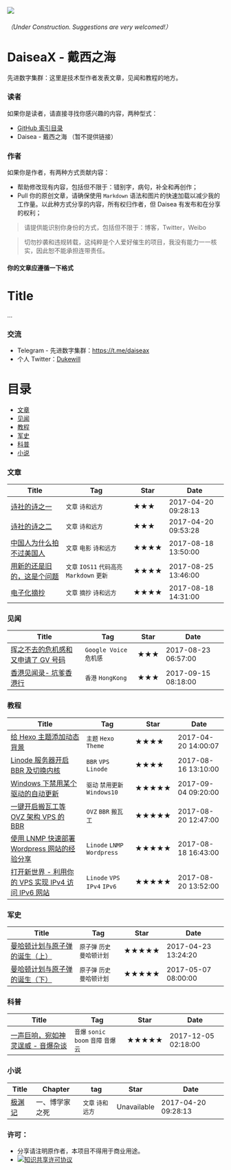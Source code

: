 ![](https://raw.githubusercontent.com/Dukewill/DaiseaX/master/Images/favicon-Green.ico) 
###### （Under Construction. Suggestions are very welcomed!）
# DaiseaX - 戴西之海
先进数字集群：这里是技术型作者发表文章，见闻和教程的地方。

### 读者
如果你是读者，请直接寻找你感兴趣的内容，两种型式：

- [GitHub 索引目录](#目录)
- Daisea - 戴西之海 （暂不提供链接）

### 作者
如果你是作者，有两种方式贡献内容：
- 帮助修改现有内容，包括但不限于：错别字，病句，补全和再创作；
- Pull 你的原创文章，请确保使用 `Markdown` 语法和图片的快速加载以减少我的工作量。以此种方式分享的内容，所有权归作者，但 Daisea 有发布和在分享的权利；

> 请提供能识别你身份的方式，包括但不限于：博客，Twitter，Weibo

> 切勿抄袭和违规转载，这纯粹是个人爱好催生的项目，我没有能力一一核实，因此恕不能承担连带责任。

#### 你的文章应遵循一下格式

# Title

...

### 交流
- Telegram - 先进数字集群：https://t.me/daiseax
- 个人 Twitter：[Dukewill](https://twitter.com/lsdwbj "Dukewill")

# 目录

- [文章](#文章)
- [见闻](#见闻)
- [教程](#教程)
- [军史](#军史)
- [科普](#科普)
- [小说](#小说)

### 文章

| Title | Tag | Star | Date |
| ----- | ----- | ----- | ----- |
| [诗社的诗之一](https://github.com/Dukewill/DaiseaX/blob/master/Posts/2017/201704/poem.md "诗社的诗之一") | `文章` `诗和远方` | ★★★ | 2017-04-20 09:28:13 |
| [诗社的诗之二](https://github.com/Dukewill/DaiseaX/blob/master/Posts/2017/201704/poem2.md "诗社的诗之二") | `文章` `诗和远方` | ★★★ | 2017-04-20 09:53:28 |
| [中国人为什么拍不过美国人](https://github.com/Dukewill/DaiseaX/blob/master/Posts/2017/201708/%E4%B8%AD%E5%9B%BD%E4%BA%BA%E4%B8%BA%E4%BB%80%E4%B9%88%E6%8B%8D%E4%B8%8D%E8%BF%87%E7%BE%8E%E5%9B%BD%E4%BA%BA.md "中国人为什么拍不过美国人") | `文章` `电影` `诗和远方` | ★★★★ | 2017-08-18 13:50:00 |
| [用新的还是旧的，这是个问题](https://github.com/Dukewill/DaiseaX/blob/master/Posts/2017/201708/%E7%94%A8%E6%96%B0%E7%9A%84%E8%BF%98%E6%98%AF%E6%97%A7%E7%9A%84%EF%BC%8C%E8%BF%99%E6%98%AF%E4%B8%AA%E9%97%AE%E9%A2%98.md "用新的还是旧的，这是个问题") | `文章` `IOS11` `代码高亮` `Markdown` `更新` | ★★★★ | 2017-08-25 13:46:00 |
| [电子化摘抄](https://github.com/Dukewill/DaiseaX/blob/master/Posts/2017/201708/%E7%94%A8%E6%96%B0%E7%9A%84%E8%BF%98%E6%98%AF%E6%97%A7%E7%9A%84%EF%BC%8C%E8%BF%99%E6%98%AF%E4%B8%AA%E9%97%AE%E9%A2%98.md "用新的还是旧的，这是个问题") | `文章` `摘抄` `诗和远方` | ★★★★ | 2017-08-18 14:31:00 |

### 见闻

| Title | Tag | Star | Date |
| ----- | ----- | ----- | ----- |
| [挥之不去的危机感和又申请了 GV 号码](https://github.com/Dukewill/DaiseaX/blob/master/Posts/2017/201708/%E6%8C%A5%E4%B9%8B%E4%B8%8D%E5%8E%BB%E7%9A%84%E5%8D%B1%E6%9C%BA%E6%84%9F%E5%92%8C%E5%8F%88%E7%94%B3%E8%AF%B7%E4%BA%86%20GV%20%E5%8F%B7%E7%A0%81.md "挥之不去的危机感和又申请了 GV 号码") | `Google Voice` `危机感` | ★★★ | 2017-08-23 06:57:00 |
| [香港见闻录- 坑爹香港行](https://github.com/Dukewill/DaiseaX/blob/master/Posts/2017/201708/%E9%A6%99%E6%B8%AF%E8%A7%81%E9%97%BB%E5%BD%95-%20%E5%9D%91%E7%88%B9%E9%A6%99%E6%B8%AF%E8%A1%8C.md "香港见闻录- 坑爹香港行") | `香港` `HongKong` | ★★★ | 2017-09-15 08:18:00 |

### 教程

| Title | Tag | Star | Date |
| ----- | ----- | ----- | ----- |
| [给 Hexo 主题添加动态背景](https://github.com/Dukewill/DaiseaX/blob/master/Posts/2017/201704/dynamicbackground.md "给 Hexo 主题添加动态背景") | `主题` `Hexo` `Theme` | ★★★★ | 2017-04-20 14:00:07 |
| [Linode 服务器开启 BBR 及切换内核](https://github.com/Dukewill/DaiseaX/blob/master/Posts/2017/201708/Linode%20%E6%9C%8D%E5%8A%A1%E5%99%A8%E5%BC%80%E5%90%AF%20BBR%20%E5%8F%8A%E5%88%87%E6%8D%A2%E5%86%85%E6%A0%B8.md "Linode 服务器开启 BBR 及切换内核") | `BBR` `VPS` `Linode` | ★★★★ | 2017-08-16 13:10:00 |
| [Windows 下禁用某个驱动的自动更新](https://github.com/Dukewill/DaiseaX/blob/master/Posts/2017/201708/Linode%20%E6%9C%8D%E5%8A%A1%E5%99%A8%E5%BC%80%E5%90%AF%20BBR%20%E5%8F%8A%E5%88%87%E6%8D%A2%E5%86%85%E6%A0%B8.md "Linode 服务器开启 BBR 及切换内核") | `驱动` `禁用更新` `Windows10` | ★★★★★ | 2017-09-04 09:20:00 |
| [一键开启搬瓦工等 OVZ 架构 VPS 的 BBR](https://github.com/Dukewill/DaiseaX/blob/master/Posts/2017/201708/%E4%B8%80%E9%94%AE%E5%BC%80%E5%90%AF%E6%90%AC%E7%93%A6%E5%B7%A5%E7%AD%89%20OVZ%20%E6%9E%B6%E6%9E%84%20VPS%20%E7%9A%84%20BBR.md "一键开启搬瓦工等 OVZ 架构 VPS 的 BBR") | `OVZ` `BBR` `搬瓦工` | ★★★★★ | 2017-08-20 12:47:00 |
| [使用 LNMP 快速部署 Wordpress 网站的经验分享](https://github.com/Dukewill/DaiseaX/blob/master/Posts/2017/201708/%E4%B8%80%E9%94%AE%E5%BC%80%E5%90%AF%E6%90%AC%E7%93%A6%E5%B7%A5%E7%AD%89%20OVZ%20%E6%9E%B6%E6%9E%84%20VPS%20%E7%9A%84%20BBR.md "2017-08-18 16:43:00 ") | `Linode` `LNMP` `Wordpress` | ★★★★★ | 2017-08-18 16:43:00 |
| [打开新世界 - 利用你的 VPS 实现 IPv4 访问 IPv6 网站](https://github.com/Dukewill/DaiseaX/blob/master/Posts/2017/201708/%E4%B8%80%E9%94%AE%E5%BC%80%E5%90%AF%E6%90%AC%E7%93%A6%E5%B7%A5%E7%AD%89%20OVZ%20%E6%9E%B6%E6%9E%84%20VPS%20%E7%9A%84%20BBR.md "打开新世界 - 利用你的 VPS 实现 IPv4 访问 IPv6 网站") | `Linode` `VPS` `IPv4` `IPv6` | ★★★★★ | 2017-08-20 13:52:00 |

### 军史

| Title | Tag | Star | Date |
| ----- | ----- | ----- | ----- |
| [曼哈顿计划与原子弹的诞生（上）](https://github.com/Dukewill/DaiseaX/blob/master/Posts/2017/201705/nuclearweapon1.md "曼哈顿计划与原子弹的诞生（上）") | `原子弹` `历史` `曼哈顿计划` | ★★★★★ | 2017-04-23 13:24:20 |
| [曼哈顿计划与原子弹的诞生（下）](https://github.com/Dukewill/DaiseaX/blob/master/Posts/2017/201705/nuclearweapon2.md "曼哈顿计划与原子弹的诞生（下）") | `原子弹` `历史` `曼哈顿计划` | ★★★★★ | 2017-05-07 08:00:00 |

### 科普

| Title | Tag | Star | Date |
| ----- | ----- | ----- | ----- |
| [一声巨响，宛如神灵逞威 - 音爆杂谈](https://github.com/Dukewill/DaiseaX/blob/master/Posts/2017/201712/%E4%B8%80%E5%A3%B0%E5%B7%A8%E5%93%8D%EF%BC%8C%E5%AE%9B%E5%A6%82%E7%A5%9E%E7%81%B5%E9%80%9E%E5%A8%81%20-%20%E9%9F%B3%E7%88%86%E6%9D%82%E8%B0%88.md "一声巨响，宛如神灵逞威 - 音爆杂谈") | `音爆` `sonic boom` `音障` `音爆云` | ★★★★★ | 2017-12-05 02:18:00 |

### 小说

| Title | Chapter | tag | Star | Date |
| ----- | ----- | ----- | ----- | ----- |
| [极渊记](https://notyetready "诗社的诗之一") | 一、博学家之死 | `文章` `诗和远方` | Unavailable | 2017-04-20 09:28:13 |

### 许可：
- 分享请注明原作者，本项目不得用于商业用途。
- <a rel="license" href="http://creativecommons.org/licenses/by-nc-nd/4.0/"><img alt="知识共享许可协议" style="border-width:0" src="https://i.creativecommons.org/l/by-nc-nd/4.0/80x15.png" /></a>
